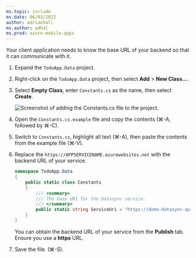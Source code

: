 ```yaml
---
ms.topic: include
ms.date: 06/03/2022
author: adrianhall
ms.author: adhal
ms.prod: azure-mobile-apps
---
```


Your client application needs to know the base URL of your backend so that it can communicate with it.

1. Expand the `TodoApp.Data` project.
2. Right-click on the `TodoApp.Data` project, then select **Add** > **New Class...**.
3. Select **Empty Class**, enter `Constants.cs` as the name, then select **Create**.

    ![Screenshot of adding the Constants.cs file to the project.](~/mobile-apps/azure-mobile-apps/media/quickstart/mac/configure-sample-constants.png)

4. Open the `Constants.cs.example` file and copy the contents (&#8984;-A, followed by &#8984;-C).
5. Switch to `Constants.cs`, highlight all text (&#8984;-A), then paste the contents from the example file (&#8984;-V).
6. Replace the `https://APPSERVICENAME.azurewebsites.net` with the backend URL of your service.

    ``` csharp
    namespace TodoApp.Data
    {
        public static class Constants
        {
            /// <summary>
            /// The base URI for the Datasync service.
            /// </summary>
            public static string ServiceUri = "https://demo-datasync-quickstart.azurewebsites.net";
        }
    }
    ```

    You can obtain the backend URL of your service from the **Publish** tab.  Ensure you use a **https** URL.

7. Save the file. (&#8984;-S).
